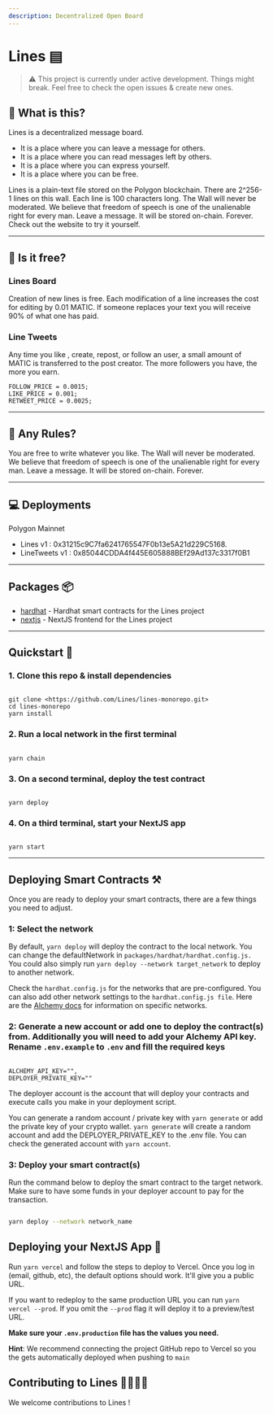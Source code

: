 ```yaml
---
description: Decentralized Open Board
---
```


# Lines ▤

> ⚠️ This project is currently under active development. Things might break. Feel free to check the open issues & create new ones.

## **🤔 What is this?**

Lines is a decentralized message board.

* It is a place where you can leave a message for others.
* It is a place where you can read messages left by others.
* It is a place where you can express yourself.
* It is a place where you can be free.

Lines is a plain-text file stored on the Polygon blockchain. There are 2^256-1 lines on this wall. Each line is 100 characters long. The Wall will never be moderated. We believe that freedom of speech is one of the unalienable right for every man. Leave a message. It will be stored on-chain. Forever. Check out the website to try it yourself.

***

## **👛 Is it free?**

### **Lines Board**

Creation of new lines is free. Each modification of a line increases the cost for editing by 0.01 MATIC. If someone replaces your text you will receive 90% of what one has paid.

### **Line Tweets**

Any time you like , create, repost, or follow an user, a small amount of MATIC is transferred to the  post creator. The more followers you have, the more you earn.

```
FOLLOW_PRICE = 0.0015;
LIKE_PRICE = 0.001;
RETWEET_PRICE = 0.0025;
```

***

## **📖 Any Rules?**

You are free to write whatever you like. The Wall will never be moderated. We believe that freedom of speech is one of the unalienable right for every man. Leave a message. It will be stored on-chain. Forever.

***

## **💻 Deployments**

Polygon Mainnet

* Lines v1 : 0x31215c9C7fa6241765547F0b13e5A21d229C5168.
* LineTweets v1 : 0x85044CDDA4f445E605888BEf29Ad137c3317f0B1

***

## **Packages 📦**

* [hardhat](packages/hardhat/) - Hardhat smart contracts for the Lines project
* [nextjs](packages/nextjs/) - NextJS frontend for the Lines project

***

## **Quickstart 🚀**

### 1. Clone this repo & install dependencies

```bin/bash

git clone <https://github.com/Lines/lines-monorepo.git>
cd lines-monorepo
yarn install

```

### 2. Run a local network in the first terminal

```bin/bash

yarn chain

```

### 3. On a second terminal, deploy the test contract

```bin/bash

yarn deploy

```

### 4. On a third terminal, start your NextJS app

```bin/bash

yarn start

```

***

&#x20;        &#x20;

## **Deploying Smart Contracts ⚒️**

Once you are ready to deploy your smart contracts, there are a few things you need to adjust.

### 1: Select the network

By default, `yarn deploy` will deploy the contract to the local network. You can change the defaultNetwork in `packages/hardhat/hardhat.config.js.` You could also simply run `yarn deploy --network target_network` to deploy to another network.

Check the `hardhat.config.js` for the networks that are pre-configured. You can also add other network settings to the `hardhat.config.js file`. Here are the [Alchemy docs](https://docs.alchemy.com/docs/how-to-add-alchemy-rpc-endpoints-to-metamask) for information on specific networks.

### 2: Generate a new account or add one to deploy the contract(s) from. Additionally you will need to add your Alchemy API key. Rename `.env.example` to `.env` and fill the required keys

```

ALCHEMY_API_KEY="",
DEPLOYER_PRIVATE_KEY=""

```

The deployer account is the account that will deploy your contracts and execute calls you make in your deployment script.

You can generate a random account / private key with `yarn generate` or add the private key of your crypto wallet. `yarn generate` will create a random account and add the DEPLOYER\_PRIVATE\_KEY to the .env file. You can check the generated account with `yarn account`.

### 3: Deploy your smart contract(s)

Run the command below to deploy the smart contract to the target network. Make sure to have some funds in your deployer account to pay for the transaction.

```bash

yarn deploy --network network_name

```

## **Deploying your NextJS App 📡**

Run `yarn vercel` and follow the steps to deploy to Vercel. Once you log in (email, github, etc), the default options should work. It'll give you a public URL.

If you want to redeploy to the same production URL you can run `yarn vercel --prod`. If you omit the `--prod` flag it will deploy it to a preview/test URL.

**Make sure your `.env.production` file has the values you need.**

**Hint**: We recommend connecting the project GitHub repo to Vercel so you the gets automatically deployed when pushing to `main`

## Contributing to Lines 👨‍👩‍👧‍👦

We welcome contributions to Lines !

